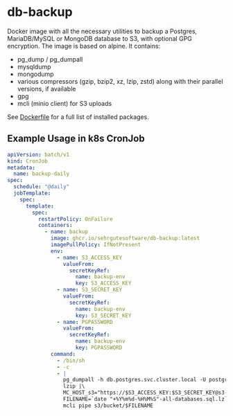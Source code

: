 # db-backup

Docker image with all the necessary utilities to backup a Postgres, MariaDB/MySQL or MongoDB database to S3, with optional GPG encryption. The image is based on alpine. It contains:

- pg_dump / pg_dumpall
- mysqldump
- mongodump
- various compressors (gzip, bzip2, xz, lzip, zstd) along with their parallel versions, if available
- gpg
- mcli (minio client) for S3 uploads

See [Dockerfile](Dockerfile) for a full list of installed packages.

## Example Usage in k8s CronJob

```yaml
apiVersion: batch/v1
kind: CronJob
metadata:
  name: backup-daily
spec:
  schedule: "@daily"
  jobTemplate:
    spec:
      template:
        spec:
          restartPolicy: OnFailure
          containers:
            - name: backup
              image: ghcr.io/sehrgutesoftware/db-backup:latest
              imagePullPolicy: IfNotPresent
              env:
                - name: S3_ACCESS_KEY
                  valueFrom:
                    secretKeyRef:
                      name: backup-env
                      key: S3_ACCESS_KEY
                - name: S3_SECRET_KEY
                  valueFrom:
                    secretKeyRef:
                      name: backup-env
                      key: S3_SECRET_KEY
                - name: PGPASSWORD
                  valueFrom:
                    secretKeyRef:
                      name: backup-env
                      key: PGPASSWORD
              command:
                - /bin/sh
                - -c
                - |
                  pg_dumpall -h db.postgres.svc.cluster.local -U postgres |\
                  lzip |\
                  MC_HOST_s3="https://$S3_ACCESS_KEY:$S3_SECRET_KEY@s3-endpoint.example.com" \
                  FILENAME=`date "+%Y%m%d-%H%M%S"-all-databases.sql.lz` \
                  mcli pipe s3/bucket/$FILENAME
```
